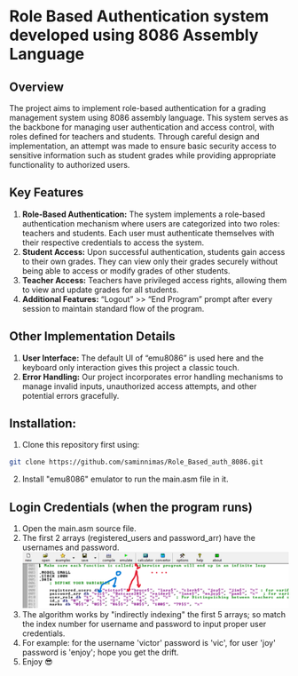 # Role Based Authentication system developed using 8086 Assembly Language

## Overview
The project aims to implement role-based authentication for a grading management system using 8086 assembly language. This system serves as the backbone for managing user authentication and access control, with roles defined for teachers and students. Through careful design and implementation, an attempt was made to ensure basic security access to sensitive information such as student grades while providing appropriate functionality to authorized users.

## Key Features
1. **Role-Based Authentication:** The system implements a role-based authentication mechanism where users are categorized into two roles: teachers and students. Each user must authenticate themselves with their respective credentials to access the system.
2. **Student Access:** Upon successful authentication, students gain access to their own grades. They can view only their grades securely without being able to access or modify grades of other students.
3. **Teacher Access:** Teachers have privileged access rights, allowing them to view and update grades for all students.
4. **Additional Features:** “Logout” >> “End Program” prompt after every session to maintain standard flow of the program.

## Other Implementation Details
1. **User Interface:** The default UI of “emu8086” is used here and the keyboard only interaction gives this project a classic touch.
2. **Error Handling:** Our project incorporates error handling mechanisms to manage invalid inputs, unauthorized access attempts, and other potential errors gracefully.

## Installation:
1. Clone this repository first using:  
```bash
git clone https://github.com/saminnimas/Role_Based_auth_8086.git
```
2. Install "emu8086" emulator to run the main.asm file in it.

## Login Credentials (when the program runs)
1. Open the main.asm source file.
2. The first 2 arrays (registered_users and password_arr) have the usernames and password.
![showing arrays](https://github.com/saminnimas/Role_Based_auth_8086/blob/main/indirect_indexed.png)
3. The algorithm works by "indirectly indexing" the first 5 arrays; so match the index number for username and password to input proper user credentials.
4. For example: for the username 'victor' password is 'vic', for user 'joy' password is 'enjoy'; hope you get the drift.
5. Enjoy :sunglasses: